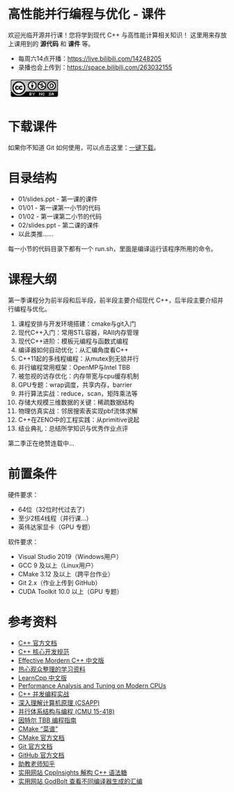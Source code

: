 # 高性能并行编程与优化 - 课件

欢迎光临开源并行课！您将学到现代 C++ 与高性能计算相关知识！
这里用来存放上课用到的 **源代码** 和 **课件** 等。

* 每周六14点开播：https://live.bilibili.com/14248205
* 录播也会上传到：https://space.bilibili.com/263032155

![CC-BY-NC-SA](tools/cc-by-nc-sa.jpg)

# 下载课件

如果你不知道 Git 如何使用，可以点击这里：[一键下载](https://github.com/archibate/course/archive/refs/heads/master.zip)。

# 目录结构

* 01/slides.ppt - 第一课的课件
* 01/01 - 第一课第一小节的代码
* 01/02 - 第一课第二小节的代码
* 02/slides.ppt - 第二课的课件
* 以此类推……

每一小节的代码目录下都有一个 run.sh，里面是编译运行该程序所用的命令。

# 课程大纲

第一季课程分为前半段和后半段，前半段主要介绍现代 C++，后半段主要介绍并行编程与优化。

1. 课程安排与开发环境搭建：cmake与git入门
1. 现代C++入门：常用STL容器，RAII内存管理
1. 现代C++进阶：模板元编程与函数式编程
1. 编译器如何自动优化：从汇编角度看C++
1. C++11起的多线程编程：从mutex到无锁并行
1. 并行编程常用框架：OpenMP与Intel TBB
1. 被忽视的访存优化：内存带宽与cpu缓存机制
1. GPU专题：wrap调度，共享内存，barrier
1. 并行算法实战：reduce，scan，矩阵乘法等
1. 存储大规模三维数据的关键：稀疏数据结构
1. 物理仿真实战：邻居搜索表实现pbf流体求解
1. C++在ZENO中的工程实践：从primitive说起
1. 结业典礼：总结所学知识与优秀作业点评

第二季正在绝赞连载中...

# 前置条件

硬件要求：
- 64位（32位时代过去了）
- 至少2核4线程（并行课…）
- 英伟达家显卡（GPU 专题）

软件要求：
- Visual Studio 2019（Windows用户）
- GCC 9 及以上（Linux用户）
- CMake 3.12 及以上（跨平台作业）
- Git 2.x（作业上传到 GitHub）
- CUDA Toolkit 10.0 以上（GPU 专题）

# 参考资料

- [C++ 官方文档](https://en.cppreference.com/w/)
- [C++ 核心开发规范](https://github.com/isocpp/CppCoreGuidelines/blob/master/CppCoreGuidelines.md)
- [Effective Mordern C++ 中文版](https://github.com/kelthuzadx/EffectiveModernCppChinese/blob/master/4.SmartPointers/item22.md)
- [热心观众整理的学习资料](https://github.com/jiayaozhang/OpenVDB_and_TBB)
- [LearnCpp 中文版](https://learncpp-cn.github.io/)
- [Performance Analysis and Tuning on Modern CPUs](http://faculty.cs.niu.edu/~winans/notes/patmc.pdf)
- [C++ 并发编程实战](https://www.bookstack.cn/read/Cpp_Concurrency_In_Action/README.md)
- [深入理解计算机原理 (CSAPP)](http://csapp.cs.cmu.edu/)
- [并行体系结构与编程 (CMU 15-418)](https://www.bilibili.com/video/av48153629/)
- [因特尔 TBB 编程指南](https://www.inf.ed.ac.uk/teaching/courses/ppls/TBBtutorial.pdf)
- [CMake “菜谱”](https://www.bookstack.cn/read/CMake-Cookbook/README.md)
- [CMake 官方文档](https://cmake.org/cmake/help/latest/)
- [Git 官方文档](https://git-scm.com/doc)
- [GitHub 官方文档](https://docs.github.com/en)
- [助教老师知乎](https://www.zhihu.com/people/AlbertRen/posts)
- [实用网站 CppInsights 解构 C++ 语法糖](https://cppinsights.io)
- [实用网站 GodBolt 查看不同编译器生成的汇编](http://godbolt.org)


